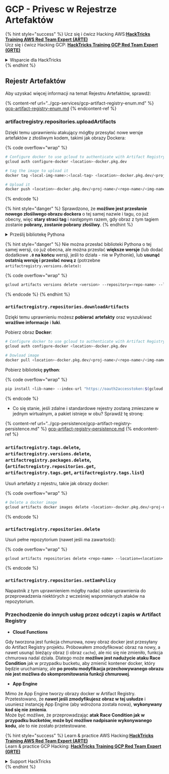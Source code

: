 # GCP - Privesc w Rejestrze Artefaktów

{% hint style="success" %}
Ucz się i ćwicz Hacking AWS:<img src="../../../.gitbook/assets/image (1) (1) (1).png" alt="" data-size="line">[**HackTricks Training AWS Red Team Expert (ARTE)**](https://training.hacktricks.xyz/courses/arte)<img src="../../../.gitbook/assets/image (1) (1) (1).png" alt="" data-size="line">\
Ucz się i ćwicz Hacking GCP: <img src="../../../.gitbook/assets/image (2).png" alt="" data-size="line">[**HackTricks Training GCP Red Team Expert (GRTE)**<img src="../../../.gitbook/assets/image (2).png" alt="" data-size="line">](https://training.hacktricks.xyz/courses/grte)

<details>

<summary>Wsparcie dla HackTricks</summary>

* Sprawdź [**plany subskrypcyjne**](https://github.com/sponsors/carlospolop)!
* **Dołącz do** 💬 [**grupy Discord**](https://discord.gg/hRep4RUj7f) lub [**grupy telegramowej**](https://t.me/peass) lub **śledź** nas na **Twitterze** 🐦 [**@hacktricks\_live**](https://twitter.com/hacktricks_live)**.**
* **Dziel się sztuczkami hackingowymi, przesyłając PR-y do** [**HackTricks**](https://github.com/carlospolop/hacktricks) i [**HackTricks Cloud**](https://github.com/carlospolop/hacktricks-cloud) repozytoriów na GitHubie.

</details>
{% endhint %}

## Rejestr Artefaktów

Aby uzyskać więcej informacji na temat Rejestru Artefaktów, sprawdź:

{% content-ref url="../gcp-services/gcp-artifact-registry-enum.md" %}
[gcp-artifact-registry-enum.md](../gcp-services/gcp-artifact-registry-enum.md)
{% endcontent-ref %}

### artifactregistry.repositories.uploadArtifacts

Dzięki temu uprawnieniu atakujący mógłby przesyłać nowe wersje artefaktów z złośliwym kodem, takimi jak obrazy Dockera:

{% code overflow="wrap" %}
```bash
# Configure docker to use gcloud to authenticate with Artifact Registry
gcloud auth configure-docker <location>-docker.pkg.dev

# tag the image to upload it
docker tag <local-img-name>:<local-tag> <location>-docker.pkg.dev/<proj-name>/<repo-name>/<img-name>:<tag>

# Upload it
docker push <location>-docker.pkg.dev/<proj-name>/<repo-name>/<img-name>:<tag>
```
{% endcode %}

{% hint style="danger" %}
Sprawdzono, że **możliwe jest przesłanie nowego złośliwego obrazu dockera** o tej samej nazwie i tagu, co już obecny, więc **stary straci tag** i następnym razem, gdy obraz z tym tagiem zostanie **pobrany, zostanie pobrany złośliwy**.
{% endhint %}

<details>

<summary>Prześlij bibliotekę Pythona</summary>

**Zacznij od stworzenia biblioteki do przesłania** (jeśli możesz pobrać najnowszą wersję z rejestru, możesz pominąć ten krok):

1.  **Ustaw strukturę swojego projektu**:

* Utwórz nowy katalog dla swojej biblioteki, np. `hello_world_library`.
* Wewnątrz tego katalogu utwórz kolejny katalog z nazwą swojego pakietu, np. `hello_world`.
* Wewnątrz katalogu swojego pakietu utwórz plik `__init__.py`. Ten plik może być pusty lub może zawierać inicjalizacje dla twojego pakietu.

```bash
mkdir hello_world_library
cd hello_world_library
mkdir hello_world
touch hello_world/__init__.py
```
2.  **Napisz kod swojej biblioteki**:

* Wewnątrz katalogu `hello_world` utwórz nowy plik Pythona dla swojego modułu, np. `greet.py`.
* Napisz swoją funkcję "Hello, World!":

```python
# hello_world/greet.py
def say_hello():
return "Hello, World!"
```
3.  **Utwórz plik `setup.py`**:

* W katalogu głównym swojego katalogu `hello_world_library` utwórz plik `setup.py`.
* Plik ten zawiera metadane o twojej bibliotece i informuje Pythona, jak ją zainstalować.

```python
# setup.py
from setuptools import setup, find_packages

setup(
name='hello_world',
version='0.1',
packages=find_packages(),
install_requires=[
# Jakiekolwiek zależności, których potrzebuje twoja biblioteka
],
)
```

**Teraz prześlij bibliotekę:**

1.  **Zbuduj swój pakiet**:

* Z katalogu głównego swojego katalogu `hello_world_library` uruchom:

```sh
python3 setup.py sdist bdist_wheel
```
2. **Skonfiguruj uwierzytelnianie dla twine** (używane do przesyłania twojego pakietu):
* Upewnij się, że masz zainstalowane `twine` (`pip install twine`).
* Użyj `gcloud`, aby skonfigurować dane uwierzytelniające:

{% code overflow="wrap" %}
````
```sh
twine upload --username 'oauth2accesstoken' --password "$(gcloud auth print-access-token)" --repository-url https://<location>-python.pkg.dev/<project-id>/<repo-name>/ dist/*
```
````
{% endcode %}

3. **Wyczyść budowę**
```bash
rm -rf dist build hello_world.egg-info
```
</details>

{% hint style="danger" %}
Nie można przesłać biblioteki Pythona o tej samej wersji, co już obecna, ale można przesłać **większe wersje** (lub dodać dodatkowe **`.0` na końcu** wersji, jeśli to działa - nie w Pythonie), lub **usunąć ostatnią wersję i przesłać nową z** (potrzebne `artifactregistry.versions.delete)`**:**

{% code overflow="wrap" %}
```sh
gcloud artifacts versions delete <version> --repository=<repo-name> --location=<location> --package=<lib-name>
```
{% endcode %}
{% endhint %}

### `artifactregistry.repositories.downloadArtifacts`

Dzięki temu uprawnieniu możesz **pobierać artefakty** oraz wyszukiwać **wrażliwe informacje** i **luki**.

Pobierz obraz **Docker**:
```sh
# Configure docker to use gcloud to authenticate with Artifact Registry
gcloud auth configure-docker <location>-docker.pkg.dev

# Dowload image
docker pull <location>-docker.pkg.dev/<proj-name>/<repo-name>/<img-name>:<tag>
```
Pobierz bibliotekę **python**:

{% code overflow="wrap" %}
```bash
pip install <lib-name> --index-url "https://oauth2accesstoken:$(gcloud auth print-access-token)@<location>-python.pkg.dev/<project-id>/<repo-name>/simple/" --trusted-host <location>-python.pkg.dev --no-cache-dir
```
{% endcode %}

* Co się stanie, jeśli zdalne i standardowe rejestry zostaną zmieszane w jednym wirtualnym, a pakiet istnieje w obu? Sprawdź tę stronę:

{% content-ref url="../gcp-persistence/gcp-artifact-registry-persistence.md" %}
[gcp-artifact-registry-persistence.md](../gcp-persistence/gcp-artifact-registry-persistence.md)
{% endcontent-ref %}

### `artifactregistry.tags.delete`, `artifactregistry.versions.delete`, `artifactregistry.packages.delete`, (`artifactregistry.repositories.get`, `artifactregistry.tags.get`, `artifactregistry.tags.list`)

Usuń artefakty z rejestru, takie jak obrazy docker: 

{% code overflow="wrap" %}
```bash
# Delete a docker image
gcloud artifacts docker images delete <location>-docker.pkg.dev/<proj-name>/<repo-name>/<img-name>:<tag>
```
{% endcode %}

### `artifactregistry.repositories.delete`

Usuń pełne repozytorium (nawet jeśli ma zawartość):

{% code overflow="wrap" %}
```
gcloud artifacts repositories delete <repo-name> --location=<location>
```
{% endcode %}

### `artifactregistry.repositories.setIamPolicy`

Napastnik z tym uprawnieniem mógłby nadać sobie uprawnienia do przeprowadzenia niektórych z wcześniej wspomnianych ataków na repozytorium.

### Przechodzenie do innych usług przez odczyt i zapis w Artifact Registry

* **Cloud Functions**

Gdy tworzona jest funkcja chmurowa, nowy obraz docker jest przesyłany do Artifact Registry projektu. Próbowałem zmodyfikować obraz na nowy, a nawet usunąć bieżący obraz (i obraz `cache`), ale nic się nie zmieniło, funkcja chmurowa nadal działa. Dlatego może **możliwe jest nadużycie ataku Race Condition** jak w przypadku bucketu, aby zmienić kontener docker, który będzie uruchamiany, ale **po prostu modyfikacja przechowywanego obrazu nie jest możliwa do skompromitowania funkcji chmurowej**.

* **App Engine**

Mimo że App Engine tworzy obrazy docker w Artifact Registry. Przetestowano, że **nawet jeśli zmodyfikujesz obraz w tej usłudze** i usuniesz instancję App Engine (aby wdrożona została nowa), **wykonywany kod się nie zmienia**.\
Może być możliwe, że przeprowadzając **atak Race Condition jak w przypadku bucketów, może być możliwe nadpisanie wykonywanego kodu**, ale to nie zostało przetestowane.

{% hint style="success" %}
Learn & practice AWS Hacking:<img src="../../../.gitbook/assets/image (1) (1) (1).png" alt="" data-size="line">[**HackTricks Training AWS Red Team Expert (ARTE)**](https://training.hacktricks.xyz/courses/arte)<img src="../../../.gitbook/assets/image (1) (1) (1).png" alt="" data-size="line">\
Learn & practice GCP Hacking: <img src="../../../.gitbook/assets/image (2).png" alt="" data-size="line">[**HackTricks Training GCP Red Team Expert (GRTE)**<img src="../../../.gitbook/assets/image (2).png" alt="" data-size="line">](https://training.hacktricks.xyz/courses/grte)

<details>

<summary>Support HackTricks</summary>

* Check the [**subscription plans**](https://github.com/sponsors/carlospolop)!
* **Join the** 💬 [**Discord group**](https://discord.gg/hRep4RUj7f) or the [**telegram group**](https://t.me/peass) or **follow** us on **Twitter** 🐦 [**@hacktricks\_live**](https://twitter.com/hacktricks_live)**.**
* **Share hacking tricks by submitting PRs to the** [**HackTricks**](https://github.com/carlospolop/hacktricks) and [**HackTricks Cloud**](https://github.com/carlospolop/hacktricks-cloud) github repos.

</details>
{% endhint %}
